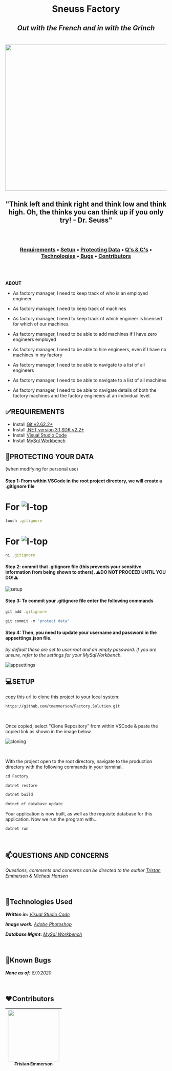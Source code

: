 **<h1 align = "center">Sneuss Factory**

*<h2 align ="center">Out with the French and in with the Grinch*

<h1 align="center">
  <img width="800" height="455" src="https://coding-assets.s3-us-west-2.amazonaws.com/backgrounds/factory.solution.background6.jpg">

</h1>

**<h2 align="center">"Think left and think right and think low and think high. Oh, the thinks you can think up if you only try! - Dr. Seuss"**

<br>

**<h3 align = "center">
  <a href="#✅requirements">Requirements</a> •
  <a href="#💻setup">Setup</a> •
  <a href="#🔧protecting-your-data">Protecting Data<a> •
  <a href="#📫questions-and-concerns">Q's & C's</a> •
  <a href="#🔧technologies-used">Technologies</a> •
  <a href="#🐛bugs">Bugs</a> •
  <a href="#❤️contributors">Contributors</a>**

<br>
<h2 align = "center">
</h1>

**ABOUT**

* As factory manager, I need to keep track of who is an employed engineer

* As factory manager, I need to keep track of machines

* As factory manager, I need to keep track of which engineer is licensed for which of our machines.

* As factory manager, I need to be able to add machines if I have zero engineers employed

* As factory manager, I need to be able to hire engineers, even if I have no machines in my factory

* As factory manager, I need to be able to navigate to a list of all engineers

* As factory manager, I need to be able to navigate to a list of all machines

* As factory manager, I need to be able to navigate details of both the factory machines and the factory engineers at an individual level.


## **✅REQUIREMENTS** 

* Install [Git v2.62.2+](https://git-scm.com/downloads/)
* Install [.NET version 3.1 SDK v2.2+](https://dotnet.microsoft.com/download/dotnet-core/2.2)
* Install [Visual Studio Code](https://code.visualstudio.com/)
* Install [MySql Workbench](https://www.mysql.com/products/workbench/)


## **🔧PROTECTING YOUR DATA** 
(when modifying for personal use)

#### **Step 1: From within VSCode in the root project directory, we will create a .gitignore file**

# For ![l-top](https://github.com/ryanoasis/nerd-fonts/wiki/screenshots/v1.0.x/mac-pass-sm.png)
```js 
touch .gitignore 
```

# For ![l-top](https://github.com/ryanoasis/nerd-fonts/wiki/screenshots/v1.0.x/windows-pass-sm.png)

```js 
ni .gitignore 
```

#### Step 2: commit that .gitignore file (this prevents your sensitive information from being shown to others). **⚠️DO NOT PROCEED UNTIL YOU DO!⚠️**

![setup](https://coding-assets.s3-us-west-2.amazonaws.com/img/entity-readme-image.png "Set up instructions")

#### Step 3: **To commit your .gitignore file enter the following commands**

```js
git add .gitignore
```
```js
git commit -m "protect data"
```

#### Step 4: **Then, you need to update your username and password in the appsettings.json file.**

_by default these are set to user:root and an empty password. if you are unsure, refer to the settings for your MySqlWorkbench._

![appsettings](https://coding-assets.s3-us-west-2.amazonaws.com/img/app-settings.png)

## **💻SETUP**

copy this url to clone this project to your local system:
```html
https://github.com/tmemmerson/Factory.Solution.git
```

<br>

Once copied, select "Clone Repository" from within VSCode & paste the copied link as shown in the image below.

![cloning](https://coding-assets.s3-us-west-2.amazonaws.com/img/clone-github2.gif "Cloning from Github within VSCode")

<br>

With the project open to the root directory, navigate to the production directory with the following commands in your terminal.
```js 
cd Factory
```

```js 
dotnet restore 
```

```js 
dotnet build 
``` 

```js 
dotnet ef database update 
``` 

Your application is now built, as well as the requisite database for this application. Now we run the program with...
```js 
dotnet run 
``` 

<br>

## **📫QUESTIONS AND CONCERNS**

_Questions, comments and concerns can be directed to the author [Tristan Emmerson](tristan@stickerslug.com) & [Micheal Hansen](micheal.hansen@gmail.com)_

<br>

## **🔧Technologies Used**

_**Written in:** [Visual Studio Code](https://code.visualstudio.com/)_

_**Image work:** [Adobe Photoshop](https://www.adobe.com/products/photoshop.html/)_

_**Database Mgmt:** [MySql Workbench](https://www.mysql.com/products/workbench/)_

<br>

## **🐛Known Bugs**

_**None as of:** 8/7/2020_

<br>

## **❤️Contributors**
| [<img src="https://coding-assets.s3-us-west-2.amazonaws.com/img/tristan_emmerson.jpg" width="160px;"/><br /><sub><b>Tristan Emmerson</b></sub>](https://www.linkedin.com/in/tristan-emmerson/)<br /> |
| :-----------------------------------------------------------------------------------------------------------------------------------------------------------------: |
